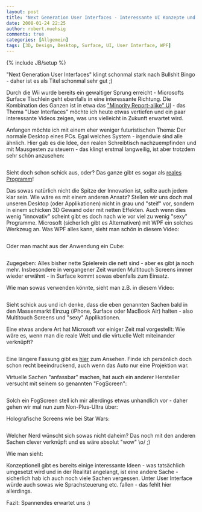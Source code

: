 ```yaml
---
layout: post
title: "Next Generation User Interfaces - Interessante UI Konzepte und Formen"
date: 2008-01-24 22:25
author: robert.muehsig
comments: true
categories: [Allgemein]
tags: [3D, Design, Desktop, Surface, UI, User Interface, WPF]
---
```

{% include JB/setup %}
<p>"Next Generation User Interfaces" klingt schonmal stark nach Bullshit Bingo - daher ist es als Titel schonmal sehr gut ;)</p> <p>Durch die Wii wurde bereits ein gewaltiger Sprung erreicht - Microsofts Surface Tischlein geht ebenfalls in eine interessante Richtung. Die Kombination des Ganzen ist in etwa das <a href="http://code-inside.de/blog/2008/01/23/minority-report-user-interface-mit-wpf-und-der-wii/" target="_blank">"Minority Report-alike" UI</a> - das Thema "User Interfaces" möchte ich heute etwas vertiefen und ein paar interessante Videos zeigen, was uns vielleicht in Zukunft erwartet wird.</p> <p>Anfangen möchte ich mit einem eher weniger futuristischen Thema: Der normale Desktop eines PCs. Egal welches System - irgendwie sind alle ähnlich. Hier gab es die Idee, den realen Schreibtisch nachzuempfinden und mit Mausgesten zu steuern - das klingt erstmal langweilig, ist aber trotzdem sehr schön anzusehen:</p> <div class="wlWriterSmartContent" id="scid:5737277B-5D6D-4f48-ABFC-DD9C333F4C5D:75d1d2d0-7139-41a0-868c-782332d83405" style="padding-right: 0px; display: inline; padding-left: 0px; padding-bottom: 0px; margin: 0px; padding-top: 0px"><div id="f2af6a2e-3dca-4d92-a4b0-b93e00be4603" style="margin: 0px; padding: 0px; display: inline;"><div><a href="http://youtube.com/watch?v=M0ODskdEPnQ&amp;feature=related" target="_new"><img src="{{BASE_PATH}}/assets/wp-images/videod5f76f2b7adb.jpg" galleryimg="no" onload="var downlevelDiv = document.getElementById('f2af6a2e-3dca-4d92-a4b0-b93e00be4603'); downlevelDiv.innerHTML = &quot;&lt;div&gt;&lt;object width=\&quot;425\&quot; height=\&quot;350\&quot;&gt;&lt;param name=\&quot;movie\&quot; value=\&quot;http://www.youtube.com/v/M0ODskdEPnQ&amp;feature=related\&quot;&gt;&lt;\/param&gt;&lt;param name=\&quot;wmode\&quot; value=\&quot;transparent\&quot;&gt;&lt;\/param&gt;&lt;embed src=\&quot;http://www.youtube.com/v/M0ODskdEPnQ&amp;feature=related\&quot; type=\&quot;application/x-shockwave-flash\&quot; wmode=\&quot;transparent\&quot; width=\&quot;425\&quot; height=\&quot;350\&quot;&gt;&lt;\/embed&gt;&lt;\/object&gt;&lt;\/div&gt;&quot;;" alt=""></a></div></div></div> <p>Sieht doch schon schick aus, oder? Das ganze gibt es sogar als <a href="http://youtube.com/watch?v=Mk_-G96Szw0&amp;feature=related" target="_blank">reales Programm</a>!</p> <p>Das sowas natürlich nicht die Spitze der Innovation ist, sollte auch jedem klar sein. Wie wäre es mit einem anderen Ansatz? Stellen wir uns doch mal unseren Desktop (oder Applikationen) nicht in grau und "steif" vor, sondern in einem schicken 3D Gewand oder mit netten Effekten. Auch wenn dies wenig "innovativ" scheint gibt es doch nach wie vor viel zu wenig "sexy" Programme. Microsoft (sicherlich gibt es Alternativen) mit WPF ein solches Werkzeug an. Was WPF alles kann, sieht man schön in diesem Video:</p> <div class="wlWriterSmartContent" id="scid:5737277B-5D6D-4f48-ABFC-DD9C333F4C5D:b74449a9-135c-48a8-804e-677cbaf44ba9" style="padding-right: 0px; display: inline; padding-left: 0px; padding-bottom: 0px; margin: 0px; padding-top: 0px"><div id="c5f0c9b1-e3fe-42bd-8931-bbf154d7e2da" style="margin: 0px; padding: 0px; display: inline;"><div><a href="http://youtube.com/watch?v=BUBOQFvh6yI" target="_new"><img src="{{BASE_PATH}}/assets/wp-images/videob960c0c5fecd.jpg" galleryimg="no" onload="var downlevelDiv = document.getElementById('c5f0c9b1-e3fe-42bd-8931-bbf154d7e2da'); downlevelDiv.innerHTML = &quot;&lt;div&gt;&lt;object width=\&quot;425\&quot; height=\&quot;350\&quot;&gt;&lt;param name=\&quot;movie\&quot; value=\&quot;http://www.youtube.com/v/BUBOQFvh6yI\&quot;&gt;&lt;\/param&gt;&lt;param name=\&quot;wmode\&quot; value=\&quot;transparent\&quot;&gt;&lt;\/param&gt;&lt;embed src=\&quot;http://www.youtube.com/v/BUBOQFvh6yI\&quot; type=\&quot;application/x-shockwave-flash\&quot; wmode=\&quot;transparent\&quot; width=\&quot;425\&quot; height=\&quot;350\&quot;&gt;&lt;\/embed&gt;&lt;\/object&gt;&lt;\/div&gt;&quot;;" alt=""></a></div></div></div> <p>Oder man macht aus der Anwendung ein Cube:</p> <div class="wlWriterSmartContent" id="scid:5737277B-5D6D-4f48-ABFC-DD9C333F4C5D:bfb1bd37-2f7b-46c9-b045-baf8a6d46ea3" style="padding-right: 0px; display: inline; padding-left: 0px; padding-bottom: 0px; margin: 0px; padding-top: 0px"><div id="31f4f5bf-1aa9-46d2-9beb-b7371d3e7624" style="margin: 0px; padding: 0px; display: inline;"><div><a href="http://youtube.com/watch?v=gYh_D_XSwtw&amp;feature=related" target="_new"><img src="{{BASE_PATH}}/assets/wp-images/videoa87c9795ee28.jpg" galleryimg="no" onload="var downlevelDiv = document.getElementById('31f4f5bf-1aa9-46d2-9beb-b7371d3e7624'); downlevelDiv.innerHTML = &quot;&lt;div&gt;&lt;object width=\&quot;425\&quot; height=\&quot;350\&quot;&gt;&lt;param name=\&quot;movie\&quot; value=\&quot;http://www.youtube.com/v/gYh_D_XSwtw&amp;feature=related\&quot;&gt;&lt;\/param&gt;&lt;param name=\&quot;wmode\&quot; value=\&quot;transparent\&quot;&gt;&lt;\/param&gt;&lt;embed src=\&quot;http://www.youtube.com/v/gYh_D_XSwtw&amp;feature=related\&quot; type=\&quot;application/x-shockwave-flash\&quot; wmode=\&quot;transparent\&quot; width=\&quot;425\&quot; height=\&quot;350\&quot;&gt;&lt;\/embed&gt;&lt;\/object&gt;&lt;\/div&gt;&quot;;" alt=""></a></div></div></div> <p>Zugegeben: Alles bisher nette Spielerein die nett sind - aber es gibt ja noch mehr. Insbesondere in vergangener Zeit wurden Multitouch Screens immer wieder erwähnt - in Surface kommt sowas ebenfalls zum Einsatz.</p> <p>Wie man sowas verwenden könnte, sieht man z.B. in diesem Video:</p> <p> <div class="wlWriterSmartContent" id="scid:5737277B-5D6D-4f48-ABFC-DD9C333F4C5D:8eb8376d-e599-48d9-b885-75f8d958877d" style="padding-right: 0px; display: inline; padding-left: 0px; padding-bottom: 0px; margin: 0px; padding-top: 0px"><div id="e97e5001-0b10-403d-9332-5d1f6eb5d03a" style="margin: 0px; padding: 0px; display: inline;"><div><a href="http://youtube.com/watch?v=oD-SacHOKqc" target="_new"><img src="{{BASE_PATH}}/assets/wp-images/video275b3dcb68c3.jpg" galleryimg="no" onload="var downlevelDiv = document.getElementById('e97e5001-0b10-403d-9332-5d1f6eb5d03a'); downlevelDiv.innerHTML = &quot;&lt;div&gt;&lt;object width=\&quot;425\&quot; height=\&quot;350\&quot;&gt;&lt;param name=\&quot;movie\&quot; value=\&quot;http://www.youtube.com/v/oD-SacHOKqc\&quot;&gt;&lt;\/param&gt;&lt;param name=\&quot;wmode\&quot; value=\&quot;transparent\&quot;&gt;&lt;\/param&gt;&lt;embed src=\&quot;http://www.youtube.com/v/oD-SacHOKqc\&quot; type=\&quot;application/x-shockwave-flash\&quot; wmode=\&quot;transparent\&quot; width=\&quot;425\&quot; height=\&quot;350\&quot;&gt;&lt;\/embed&gt;&lt;\/object&gt;&lt;\/div&gt;&quot;;" alt=""></a></div></div></div></p> <p>Sieht schick aus und ich denke, dass die eben genannten Sachen bald in den Massenmarkt Einzug (iPhone, Surface oder MacBook Air) halten - also Multitouch Screens und "sexy" Applikationen.</p> <p>Eine etwas andere Art hat Microsoft vor einiger Zeit mal vorgestellt: Wie wäre es, wenn man die reale Welt und die virtuelle Welt miteinander verknüpft?</p> <p> <div class="wlWriterSmartContent" id="scid:5737277B-5D6D-4f48-ABFC-DD9C333F4C5D:2ca8f767-9220-4766-af67-376c3c1dd50a" style="padding-right: 0px; display: inline; padding-left: 0px; padding-bottom: 0px; margin: 0px; padding-top: 0px"><div id="0f09e6a2-cd9e-4815-ac81-fdc57743ceab" style="margin: 0px; padding: 0px; display: inline;"><div><a href="http://youtube.com/watch?v=xujhFInvyxo" target="_new"><img src="{{BASE_PATH}}/assets/wp-images/videoe305ef484e6f.jpg" galleryimg="no" onload="var downlevelDiv = document.getElementById('0f09e6a2-cd9e-4815-ac81-fdc57743ceab'); downlevelDiv.innerHTML = &quot;&lt;div&gt;&lt;object width=\&quot;425\&quot; height=\&quot;350\&quot;&gt;&lt;param name=\&quot;movie\&quot; value=\&quot;http://www.youtube.com/v/xujhFInvyxo\&quot;&gt;&lt;\/param&gt;&lt;param name=\&quot;wmode\&quot; value=\&quot;transparent\&quot;&gt;&lt;\/param&gt;&lt;embed src=\&quot;http://www.youtube.com/v/xujhFInvyxo\&quot; type=\&quot;application/x-shockwave-flash\&quot; wmode=\&quot;transparent\&quot; width=\&quot;425\&quot; height=\&quot;350\&quot;&gt;&lt;\/embed&gt;&lt;\/object&gt;&lt;\/div&gt;&quot;;" alt=""></a></div></div></div></p> <p>Eine längere Fassung gibt es <a href="http://youtube.com/watch?v=xujhFInvyxo" target="_blank">hier</a> zum Ansehen. Finde ich persönlich doch schon recht beeindruckend, auch wenn das Auto nur eine Projektion war.</p> <p>Virtuelle Sachen "anfassbar" machen, hat auch ein anderer Hersteller versucht mit seinem so genannten "FogScreen":</p> <p> <div class="wlWriterSmartContent" id="scid:5737277B-5D6D-4f48-ABFC-DD9C333F4C5D:49c97718-f1f9-4f5c-a5cb-84d4b5bf3c23" style="padding-right: 0px; display: inline; padding-left: 0px; padding-bottom: 0px; margin: 0px; padding-top: 0px"><div id="07c793c8-34fd-4b28-8087-eeb97fe5e7b1" style="margin: 0px; padding: 0px; display: inline;"><div><a href="http://youtube.com/watch?v=0mu0oEifyf0" target="_new"><img src="{{BASE_PATH}}/assets/wp-images/video0e82fe027947.jpg" galleryimg="no" onload="var downlevelDiv = document.getElementById('07c793c8-34fd-4b28-8087-eeb97fe5e7b1'); downlevelDiv.innerHTML = &quot;&lt;div&gt;&lt;object width=\&quot;425\&quot; height=\&quot;350\&quot;&gt;&lt;param name=\&quot;movie\&quot; value=\&quot;http://www.youtube.com/v/0mu0oEifyf0\&quot;&gt;&lt;\/param&gt;&lt;param name=\&quot;wmode\&quot; value=\&quot;transparent\&quot;&gt;&lt;\/param&gt;&lt;embed src=\&quot;http://www.youtube.com/v/0mu0oEifyf0\&quot; type=\&quot;application/x-shockwave-flash\&quot; wmode=\&quot;transparent\&quot; width=\&quot;425\&quot; height=\&quot;350\&quot;&gt;&lt;\/embed&gt;&lt;\/object&gt;&lt;\/div&gt;&quot;;" alt=""></a></div></div></div></p> <p>Solch ein FogScreen stell ich mir allerdings etwas unhandlich vor - daher gehen wir mal nun zum Non-Plus-Ultra über:</p> <p>Holografische Screens wie bei Star Wars:</p> <p> <div class="wlWriterSmartContent" id="scid:5737277B-5D6D-4f48-ABFC-DD9C333F4C5D:5667de8c-0b1f-4911-b92b-c51ee996e9d1" style="padding-right: 0px; display: inline; padding-left: 0px; padding-bottom: 0px; margin: 0px; padding-top: 0px"><div id="a8b250df-8aed-42e0-87fb-a3faba91c01f" style="margin: 0px; padding: 0px; display: inline;"><div><a href="http://youtube.com/watch?v=eimXQxSz3dQ" target="_new"><img src="{{BASE_PATH}}/assets/wp-images/video84f56a497089.jpg" galleryimg="no" onload="var downlevelDiv = document.getElementById('a8b250df-8aed-42e0-87fb-a3faba91c01f'); downlevelDiv.innerHTML = &quot;&lt;div&gt;&lt;object width=\&quot;425\&quot; height=\&quot;350\&quot;&gt;&lt;param name=\&quot;movie\&quot; value=\&quot;http://www.youtube.com/v/eimXQxSz3dQ\&quot;&gt;&lt;\/param&gt;&lt;param name=\&quot;wmode\&quot; value=\&quot;transparent\&quot;&gt;&lt;\/param&gt;&lt;embed src=\&quot;http://www.youtube.com/v/eimXQxSz3dQ\&quot; type=\&quot;application/x-shockwave-flash\&quot; wmode=\&quot;transparent\&quot; width=\&quot;425\&quot; height=\&quot;350\&quot;&gt;&lt;\/embed&gt;&lt;\/object&gt;&lt;\/div&gt;&quot;;" alt=""></a></div></div></div></p> <p>Welcher Nerd wünscht sich sowas nicht daheim? Das noch mit den anderen Sachen clever verknüpft und es wäre absolut "wow" \o/ ;)</p> <p>Wie man sieht: </p> <p>Konzeptionell gibt es bereits einige interessante Ideen - was tatsächlich umgesetzt wird und in der Realität angelangt, ist eine andere Sache - sicherlich hab ich auch noch viele Sachen vergessen. Unter User Interface würde auch sowas wie Sprachsteuerung etc. fallen - das fehlt hier allerdings.</p> <p>Fazit: Spannendes erwartet uns :)</p>
